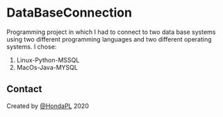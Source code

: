 # DataBaseConnection


Programming project in which I had to connect to two data base systems using two different programming languages and two different operating systems. I chose:

1. Linux-Python-MSSQL 
2. MacOs-Java-MYSQL


## Contact
Created by [@HondaPL](https://hacia.students.wmi.amu.edu.pl/) 2020
